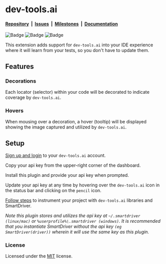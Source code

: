 # dev-tools.ai

#### [Repository](https://github.com/dev-tools-ai/devtoolsai-vscode-plugin)&nbsp;&nbsp;|&nbsp;&nbsp;[Issues](https://github.com/dev-tools-ai/devtoolsai-vscode-plugin/issues)&nbsp;&nbsp;|&nbsp;&nbsp;[Milestones](https://github.com/dev-tools-ai/devtoolsai-vscode-plugin/milestones)&nbsp;&nbsp;|&nbsp;&nbsp;[Documentation](https://dev-tools.ai/)

![Badge](https://img.shields.io/visual-studio-marketplace/v/dev-tools-ai.dev-tools-ai) ![Badge](https://img.shields.io/visual-studio-marketplace/last-updated/dev-tools-ai.dev-tools-ai) ![Badge](https://img.shields.io/github/issues/dev-tools-ai/devtoolsai-vscode-plugin)

This extension adds support for `dev-tools.ai` into your IDE experience where it will learn from your tests, so you don't have to update them.


## Features

### Decorations
Each locator (selector) within your code will be decorated to indicate coverage by `dev-tools.ai`.

### Hovers
When mousing over a decoration, a hover (tooltip) will be displayed showing the image captured and utilized by `dev-tools.ai`.


## Setup
[Sign up and login](https://dev-tools.ai/) to your `dev-tools.ai` account.

Copy your api key from the upper-right corner of the dashboard.

Install this plugin and provide your api key when prompted.

Update your api key at any time by hovering over the `dev-tools.ai` icon in the status bar and clicking on the `pencil` icon.

[Follow steps](https://dev-tools.ai/) to instrument your project with `dev-tools.ai` libraries and SmartDriver.

*Note this plugin stores and utilizes the api key at `~/.smartdriver (linux/mac)` or `%userprofile%\.smartdriver (windows)`.  It is recommended that you instantiate SmartDriver without the api key `(eg SmartDriver(driver))` wherein it will use the same key as this plugin.*

### License
Licensed under the [MIT](LICENSE) license.